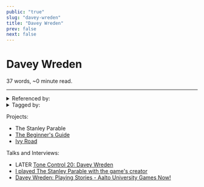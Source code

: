 ```yaml
---
public: "true"
slug: "davey-wreden"
title: "Davey Wreden"
prev: false
next: false
---
```

<script setup>
import { data } from '../../git.data.ts';
import { useData } from 'vitepress';
const pageData = useData();
</script>
<h1 class="p-name">Davey Wreden</h1>
<p>37 words, ~0 minute read. <span v-html="data[`site/${pageData.page.value.relativePath}`]" /></p>
<hr/>

<details><summary>Referenced by:</summary><a href="/garden/ivy-road">Ivy Road</a><a href="/garden/the-beginner-s-guide">The Beginner's Guide</a></details>

<details><summary>Tagged by:</summary><a href="/garden/ivy-road">Ivy Road</a><a href="/garden/the-beginner-s-guide">The Beginner's Guide</a><a href="/garden/wanderstop">Wanderstop</a></details>

Projects:
- The Stanley Parable
- [The Beginner's Guide](/garden/the-beginner-s-guide)
- [Ivy Road](/garden/ivy-road)

Talks and Interviews:
- LATER [Tone Control 20: Davey Wreden](https://www.idlethumbs.net/tonecontrol/episodes/davey-wreden-1)
- [I played The Stanley Parable with the game's creator](https://www.youtube.com/watch?v=REnFIJhVA-g)
- [Davey Wreden: Playing Stories - Aalto University Games Now!](https://www.youtube.com/watch?v=bKMAJ8vOMDg)